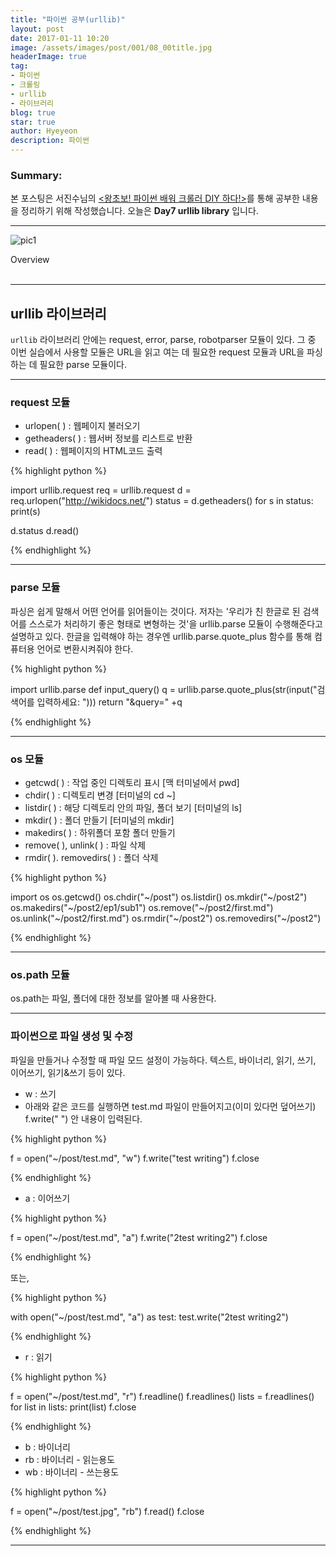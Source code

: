 ```yaml
---
title: "파이썬 공부(urllib)"
layout: post
date: 2017-01-11 10:20
image: /assets/images/post/001/08_00title.jpg
headerImage: true
tag:
- 파이썬
- 크롤링
- urllib
- 라이브러리
blog: true
star: true
author: Hyeyeon
description: 파이썬
---
```


### Summary:

본 포스팅은 서진수님의 [<왕초보! 파이썬 배워 크롤러 DIY 하다!>](https://www.kyobobook.co.kr/product/detailViewKor.laf?mallGb=KOR&ejkGb=KOR&barcode=9791195484720&orderClick=JAj)를 통해 공부한 내용을 정리하기 위해 작성했습니다. 오늘은 **Day7 urllib library** 입니다.

---

![pic1](/assets/images/post/001/10_01.png)
<figcaption class="caption">Overview</figcaption>

<br>

---

## urllib 라이브러리

`urllib` 라이브러리 안에는 request, error, parse, robotparser 모듈이 있다. 그 중 이번 실습에서 사용할 모듈은 URL을 읽고 여는 데 필요한 request 모듈과 URL을 파싱하는 데 필요한 parse 모듈이다.

---

### request 모듈

* urlopen( ) : 웹페이지 불러오기
* getheaders( ) : 웹서버 정보를 리스트로 반환
* read( ) : 웹페이지의 HTML코드 출력

{% highlight python %}

import urllib.request
req = urllib.request
d = req.urlopen("http://wikidocs.net/")
status = d.getheaders()
for s in status:
    print(s)

d.status
d.read()

{% endhighlight %}


---

### parse 모듈

파싱은 쉽게 말해서 어떤 언어를 읽어들이는 것이다. 저자는 '우리가 친 한글로 된 검색어를 스스로가 처리하기 좋은 형태로 변형하는 것'을 urllib.parse 모듈이 수행해준다고 설명하고 있다. 한글을 입력해야 하는 경우엔 urllib.parse.quote_plus 함수를 통해 컴퓨터용 언어로 변환시켜줘야 한다.

{% highlight python %}

import urllib.parse
def input_query()
    q = urllib.parse.quote_plus(str(input("검색어를 입력하세요: ")))
    return "&query=" +q

{% endhighlight %}


---

### os 모듈

* getcwd( ) : 작업 중인 디렉토리 표시 [맥 터미널에서 pwd]
* chdir( ) : 디렉토리 변경 [터미널의 cd ~]
* listdir( ) : 해당 디렉토리 안의 파일, 폴더 보기 [터미널의 ls]
* mkdir( ) : 폴더 만들기 [터미널의 mkdir]
* makedirs( ) : 하위폴더 포함 폴더 만들기
* remove( ), unlink( ) : 파일 삭제
* rmdir( ). removedirs( ) : 폴더 삭제

{% highlight python %}

import os
os.getcwd()
os.chdir("~/post")
os.listdir()
os.mkdir("~/post2")
os.makedirs("~/post2/ep1/sub1")
os.remove("~/post2/first.md")
os.unlink("~/post2/first.md")
os.rmdir("~/post2")
os.removedirs("~/post2")

{% endhighlight %}

---

### os.path 모듈

os.path는 파일, 폴더에 대한 정보를 알아볼 때 사용한다.

---

### 파이썬으로 파일 생성 및 수정

파일을 만들거나 수정할 때 파일 모드 설정이 가능하다. 텍스트, 바이너리, 읽기, 쓰기, 이어쓰기, 읽기&쓰기 등이 있다.

* w : 쓰기
* 아래와 같은 코드를 실행하면 test.md 파일이 만들어지고(이미 있다먼 덮어쓰기) f.write(" ") 안 내용이 입력된다.

{% highlight python %}

f = open("~/post/test.md", "w")
f.write("test writing")
f.close

{% endhighlight %}

* a : 이어쓰기

{% highlight python %}

f = open("~/post/test.md", "a")
f.write("2test writing2")
f.close

{% endhighlight %}

또는,

{% highlight python %}

with open("~/post/test.md", "a") as test:
    test.write("2test writing2")

{% endhighlight %}

* r : 읽기

{% highlight python %}

f = open("~/post/test.md", "r")
f.readline()
f.readlines()
lists = f.readlines()
  for list in lists:
    print(list)
f.close

{% endhighlight %}

* b : 바이너리
* rb : 바이너리 - 읽는용도
* wb : 바이너리 - 쓰는용도

{% highlight python %}

f = open("~/post/test.jpg", "rb")
f.read()
f.close

{% endhighlight %}



---
